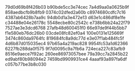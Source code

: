 79d0d69b8f426b03
b90bde5cc3e74cec
7a4d9aa0a0625b9f
858aedbcfb9b8fb9
0374c02dfed2a60b
c8974680cdfc7c16
4387ab6428b7aa9c
94db0d1a3e472e13
d63e1c486df8e1fe
c34488e04e26178c
5548ecbe80c2542c
e738b6bb24a22f79
7527ae3e3dcd6768
27afb48d600451f0
66e97de9f44b5bb7
f1e580eb76dc26b0
03cde08fc82ef0a4
100e0131e125669f
3474c860da9764fc
819684fc8a9dc77d
e3e07f1ab484fc5f
4d6b87d015035ec4
97b65a4a219ac828
9954fc53a1d62366
6227fb288da0f575
9f7d0095c9a7fb6a
724eca227c83afb9
8516e9aece7f92ac
260ee86973057bee
79a39cc7a2845b22
ed9abf80b98094e2
7459bd9909931ce4
4aaaf93a897fa6df
c057b77be3b8c030
